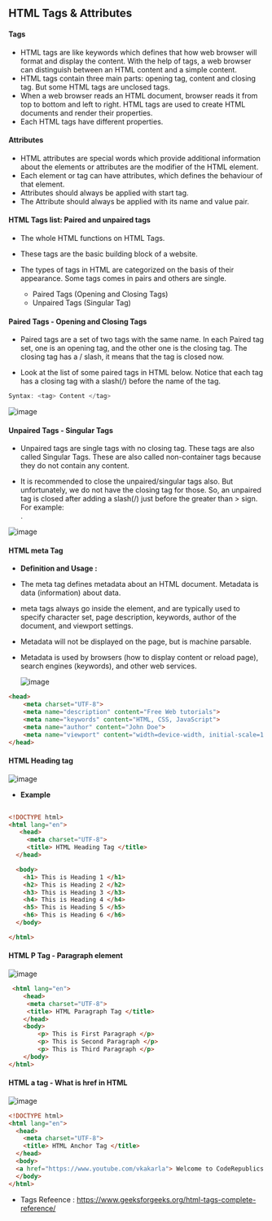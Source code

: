 ## HTML Tags & Attributes 

#### Tags

* HTML tags are like keywords which defines that how web browser will format and display the content. With the help of tags, a web browser can distinguish between an HTML content  and a simple content. 
* HTML tags contain three main parts: opening tag, content and closing tag. But some HTML tags are unclosed tags.
* When a web browser reads an HTML document, browser reads it from top to bottom and left to right. HTML tags are used to create HTML documents and render their properties. 
* Each HTML tags have different properties.

#### Attributes 

* HTML attributes are special words which provide additional information about the elements or attributes are the modifier of the HTML element.
* Each element or tag can have attributes, which defines the behaviour of that element.
* Attributes should always be applied with start tag.
* The Attribute should always be applied with its name and value pair.


#### HTML Tags list: Paired and unpaired tags

* The whole HTML functions on HTML Tags. 
* These tags are the basic building block of a website. 

* The types of tags in HTML are categorized on the basis of their appearance. Some tags comes in pairs and others are single. 
   * Paired Tags (Opening and Closing Tags)
   * Unpaired Tags (Singular Tag)

#### Paired Tags - Opening and Closing Tags

* Paired tags are a set of two tags with the same name. In each Paired tag set, one is an opening tag, and the other one is the closing tag. The closing tag has a / slash, it means that the tag is closed now.

* Look at the list of some paired tags in HTML below. Notice that each tag has a closing tag with a slash(/) before the name of the tag.
```java
Syntax: <tag> Content </tag>
```

![image](https://user-images.githubusercontent.com/40323661/151658534-e05607b4-9e38-4039-8d62-4051507b9709.png)

#### Unpaired Tags - Singular Tags

* Unpaired tags are single tags with no closing tag. These tags are also called Singular Tags. These are also called non-container tags because they do not contain any content.

* It is recommended to close the unpaired/singular tags also. But unfortunately, we do not have the closing tag for those. So, an unpaired tag is closed after adding a slash(/) just before the greater than > sign. For example: <br />.

![image](https://user-images.githubusercontent.com/40323661/151658597-900cb0b7-daae-4d86-85a7-df5dcf383c9f.png)


####  HTML meta Tag

* **Definition and Usage :**
* The meta tag defines metadata about an HTML document. Metadata is data (information) about data.
* meta tags always go inside the <head> element, and are typically used to specify character set, page description, keywords, author of the document, and viewport settings.
* Metadata will not be displayed on the page, but is machine parsable.
* Metadata is used by browsers (how to display content or reload page), search engines (keywords), and other web services.

  ![image](https://user-images.githubusercontent.com/40323661/151659328-05e43eb7-2215-4db6-967e-500ae102f777.png)

    
```HTML
<head>
    <meta charset="UTF-8">
    <meta name="description" content="Free Web tutorials">
    <meta name="keywords" content="HTML, CSS, JavaScript">
    <meta name="author" content="John Doe">
    <meta name="viewport" content="width=device-width, initial-scale=1.0">
</head>
```  

#### HTML Heading  tag
  
![image](https://user-images.githubusercontent.com/40323661/151659449-78cbcbae-719c-4a60-a026-966d09a85eca.png)
  
  
  * **Example**  
  
```HTML
  
<!DOCTYPE html> 
<html lang="en">
   <head>
     <meta charset="UTF-8">
     <title> HTML Heading Tag </title> 
  </head> 

  <body> 
    <h1> This is Heading 1 </h1>
    <h2> This is Heading 2 </h2> 
    <h3> This is Heading 3 </h3> 
    <h4> This is Heading 4 </h4> 
    <h5> This is Heading 5 </h5> 
    <h6> This is Heading 6 </h6> 
  </body> 

</html> 
```
#### HTML P Tag - Paragraph element

![image](https://user-images.githubusercontent.com/40323661/151659491-f5f61e0b-3bb4-4b2d-9388-6154819a40d4.png)

```HTML
 <html lang="en">
	<head>
	 <meta charset="UTF-8">
	 <title> HTML Paragraph Tag </title>
	</head> 
	<body> 
		<p> This is First Paragraph </p>
		<p> This is Second Paragraph </p> 
		<p> This is Third Paragraph </p> 
	</body> 
</html>  
```  
#### HTML a tag - What is href in HTML

  ![image](https://user-images.githubusercontent.com/40323661/151659586-fd5ebc4b-9258-496d-9026-ed16ac52d271.png)

```HTML
<!DOCTYPE html>
<html lang="en">
  <head>
    <meta charset="UTF-8">
    <title> HTML Anchor Tag </title> 
  </head>
  <body>
  <a href="https://www.youtube.com/vkakarla"> Welcome to CodeRepublics </a>
  </body>
</html>
```  

* Tags Refeence : https://www.geeksforgeeks.org/html-tags-complete-reference/
